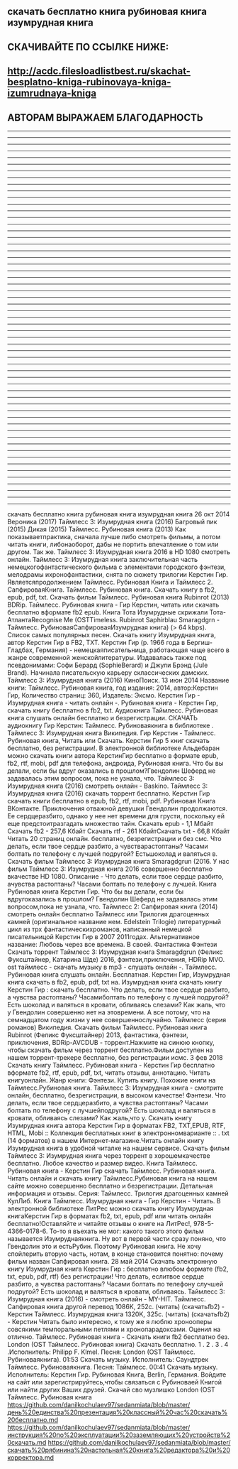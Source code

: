 скачать бесплатно книга рубиновая книга изумрудная книга
--------------------------------------------------
СКАЧИВАЙТЕ ПО ССЫЛКЕ НИЖЕ:
--------------------------------------------------
http://acdc.filesloadlistbest.ru/skachat-besplatno-kniga-rubinovaya-kniga-izumrudnaya-kniga
--------------------------------------------------
АВТОРАМ ВЫРАЖАЕМ БЛАГОДАРНОСТЬ
--------------------------------------------------
--------------------------------------------------
--------------------------------------------------
--------------------------------------------------
--------------------------------------------------
--------------------------------------------------
--------------------------------------------------
--------------------------------------------------
--------------------------------------------------
--------------------------------------------------
--------------------------------------------------
--------------------------------------------------
--------------------------------------------------
--------------------------------------------------
--------------------------------------------------
--------------------------------------------------
--------------------------------------------------
--------------------------------------------------
--------------------------------------------------
--------------------------------------------------
--------------------------------------------------
--------------------------------------------------
--------------------------------------------------
--------------------------------------------------
--------------------------------------------------
--------------------------------------------------
--------------------------------------------------
--------------------------------------------------
--------------------------------------------------
--------------------------------------------------
--------------------------------------------------
--------------------------------------------------
--------------------------------------------------
--------------------------------------------------
--------------------------------------------------
--------------------------------------------------
--------------------------------------------------
--------------------------------------------------
--------------------------------------------------
--------------------------------------------------
--------------------------------------------------
--------------------------------------------------
--------------------------------------------------
--------------------------------------------------
--------------------------------------------------
--------------------------------------------------
--------------------------------------------------
--------------------------------------------------
--------------------------------------------------
--------------------------------------------------
--------------------------------------------------
--------------------------------------------------
--------------------------------------------------
--------------------------------------------------
--------------------------------------------------
--------------------------------------------------
--------------------------------------------------
--------------------------------------------------
скачать бесплатно книга рубиновая книга изумрудная книга 26 окт 2014  Вероника (2017)  Таймлесс 3: Изумрудная книга (2016)  Багровый пик (2015) Дикая (2015)  Таймлесс. Рубиновая книга (2013)  Как показываетпрактика, сначала лучше либо смотреть фильмы, а потом читать книги, либонаоборот, дабы не портить впечатление о том или другом. Так же. Таймлесс 3: Изумрудная книга 2016 в HD 1080 смотреть онлайн. Таймлесс 3: Изумрудная книга  заключительная часть немецкогофантастического фильма с элементами городского фэнтези, мелодрамы ихронофантастики, снята по сюжету трилогии Керстин Гир. Являетсяпродолжением Таймлесс. Рубиновая Книга и Таймлесс 2. СапфироваяКнига. Таймлесс. Рубиновая книга. Скачать книгу в fb2, epub, pdf, txt. Скачать фильм Таймлесс. Рубиновая книга  Rubinrot (2013) BDRip. Таймлесс. Рубиновая книга - Гир Керстин, читать или скачать бесплатно вформате fb2 epub. Книга Тота Изумрудные скрижали Тота-АтлантаRecognise Me (OSTTimeless. Rubinrot  Saphirblau  Smaragdgrn - Таймлесс. РубиноваяСапфироваяИзумрудная книга) (> 64 kbps). Список самых популярных песен. Скачать книгу Изумрудная книга, автор Керстин Гир в FB2, TXT. Керстин Гир (р. 1966 года в Бергиш-Гладбах, Германия) - немецкаяписательница, работающая чаще всего в жанре современной женскойлитературы. Издавалась также под псевдонимами: Софи Берард (SophieBerard) и Джули Брэнд (Jule Brand). Начинала писательскую карьеру склассических дамских. Таймлесс 3: Изумрудная книга (2016)  КиноПоиск. 13 июн 2014  Название книги: Таймлесс. Рубиновая книга, год издания: 2014, автор:Керстин Гир, Количество страниц: 360, Издатель: Эксмо. Керстин Гир - Изумрудная книга - читать онлайн -. Рубиновая книга - Керстин Гир, скачать книгу бесплатно в fb2, txt. Аудиокнига Таймлесс. Рубиновая книга слушать онлайн бесплатно и безрегистрации.  СКАЧАТЬ аудиокнигу Гир Керстин: Таймлесс. Рубиноваякнига в библиотеке .
Таймлесс 3: Изумрудная книга  Википедия. Гир Керстин - Таймлесс. Рубиновая книга, Читать или Скачать. Керстин Гир  5 книг скачать бесплатно, без регистрации!. В электронной библиотеке Альдебаран можно скачать книги автора КерстинГир бесплатно в формате epub, fb2, rtf, mobi, pdf для телефона, андроида, Рубиновая книга. Что бы вы делали, если бы вдруг оказались в прошлом?Гвендолин Шеферд не задавалась этим вопросом, пока не узнала, что. Таймлесс 3: Изумрудная книга (2016) смотреть онлайн  - Baskino. Таймлесс 3: Изумрудная книга (2016) скачать торрент бесплатно. Керстин Гир  скачать книги бесплатно в epub, fb2, rtf, mobi, pdf. Рубиновая Книга  ВКонтакте. Приключения отважной девушки Гвендолин продолжаются. Ее сердцеразбито, однако у нее нет времени для грусти, поскольку ей еще предстоитразгадать множество тайн. Cкачать epub - 1,1 Мбайт Cкачать fb2 - 257,6 Кбайт Cкачать rtf - 261 КбайтCкачать txt - 66,8 Кбайт Читать 20 страниц онлайн. бесплатно, безрегистрации и без смс. Что делать, если твое сердце разбито, а чувстварастоптаны? Часами болтать по телефону с лучшей подругой? Естьшоколад и валяться в. Скачать фильм Таймлесс 3: Изумрудная книга  Smaragdgrun (2016. У нас фильм Таймлесс 3: Изумрудная книга 2016 совершенно бесплатно вкачестве HD 1080. Описание - Что делать, если твое сердце разбито, ачувства растоптаны? Часами болтать по телефону с лучшей. Книга Рубиновая книга Керстин Гир. Что бы вы делали, если бы вдругоказались в прошлом? Гвендолин Шеферд не задавалась этим вопросом,пока не узнала, что. Таймлесс 2: Сапфировая книга (2014) смотреть онлайн бесплатно
Таймлесс или Трилогия драгоценных камней (оригинальное название нем. Edelstein Trilogie)  литературный цикл из трх фантастическихроманов, написанный немецкой писательницой Керстин Гир в 2007  2011годах. Альтернативное название: Любовь через все времена. В своей. Фантастика  Фэнтези  Скачать торрент Таймлесс 3: Изумрудная книга Smaragdgrun (Феликс Фуксштайнер, Катарина Шде) 2016, фэнтези,приключения, HDRip MVO. ost таймлесс - скачать музыку в mp3 - слушать онлайн -. Таймлесс. Рубиновая книга слушать онлайн. Бесплатная. Керстин Гир, Изумрудная книга  скачать в fb2, epub, pdf, txt на. Изумрудная книга скачать книгу Керстин Гир : скачать бесплатно. Что делать, если твое сердце разбито, а чувства растоптаны? Часамиболтать по телефону с лучшей подругой? Есть шоколад и валяться в кровати, обливаясь слезами? Как жаль, что у Гвендолин совершенно нет на этовремени. А все потому, что на семнадцатом году жизни у нее совершеннослучайно. Таймлесс (серия романов)  Википедия. Скачать фильм Таймлесс. Рубиновая книга  Rubinrot (Феликс Фуксштайнер) 2013, фантастика, фэнтези, приключения, BDRip-AVCDUB - торрент.Нажмите на синюю кнопку, чтобы скачать фильм через торрент бесплатно.Фильм доступен на нашем торрент-трекере бесплатно, без регистрации исмс. 3 фев 2018  Скачать книгу Таймлесс. Рубиновая книга - Керстин Гир бесплатно вформате fb2, rtf, epub, pdf, txt, читать отзывы, аннотацию. Читать книгуонлайн. Жанр книги: Фэнтези. Купить книгу. Похожие книги на Таймлесс.Рубиновая книга. Таймлесс 3: Изумрудная книга - смотрите онлайн, бесплатно, безрегистрации, в высоком качестве! Фэнтези. Что делать, если твое сердцеразбито, а чувства растоптаны? Часами болтать по телефону с лучшейподругой? Есть шоколад и валяться в кровати, обливаясь слезами? Как жаль,что у. Скачать книгу Изумрудная книга автора Керстин Гир в форматах FB2, TXT,EPUB, RTF, HTML, Mobi :: Коллекция бесплатных книг в электронномварианте :: .  txt (14 форматов) в нашем Интернет-магазине.Читать онлайн книгу Изумрудная книга в удобной читалке на нашем сервисе. Скачать фильм Таймлесс 3: Изумрудная книга через торрент в хорошемкачестве бесплатно. Любое качество и размер видео. Книга Таймлесс. Рубиновая книга - Керстин Гир скачать
Таймлесс. Рубиновая книга. Читать онлайн и скачать книгу Таймлесс.Рубиновая книга на нашем сайте можно совершенно бесплатно и безрегистрации. Детальная информация и отзывы. Серия: Таймлесс. Трилогия драгоценных камней  КулЛиб. Книга Таймлесс. Изумрудная книга - Гир Керстин - Читать. В электронной библиотеке ЛитРес можно скачать книгу Изумрудная книгаКерстин Гир в форматах fb2, txt, epub, pdf или читать онлайн бесплатно!Оставляйте и читайте отзывы о книге на ЛитРес!, 978-5-4366-0178-6. То-то я въехать не мог: какого такого этого фильм называется Изумруднаякнига. Ну вот в первой части сразу поняно, что Гвендолин  это и естьРубин. Поэтому Рубиновая книга. Не хочу спойлерить вторую часть, нотам, в конце становится понятно: почему фильм назван Сапфировая книга. 28 май 2014  Скачать электронную книгу Изумрудная книга Керстин Гир : бесплатно влюбом формате (fb2, txt, epub, pdf, rtf) без регистрации! Что делать, еслитвое сердце разбито, а чувства растоптаны? Часами болтать по телефону случшей подругой? Есть шоколад и валяться в кровати, обливаясь. Таймлесс 3: Изумрудная книга (2016) - смотреть онлайн - MY-HIT. Таймлесс. Сапфировая книга другой перевод 1086K, 252с. (читать) (скачатьfb2) - Керстин  Таймлесс. Изумрудная книга 1320K, 325с. (читать) (скачатьfb2) - Керстин  Читать было интересно, к тому же я люблю хронооперы совсякими темпоральными петлями и хронопарадоксами. Оценил на отлично. Таймлесс. Рубиновая книга - Скачать книги fb2 бесплатно без. London (OST Таймлесс. Рубиновая книга) Скачать бесплатно. 1 . 2 . 3 . 4 .Исполнитель: Philipp F. Klmel. Песня: London (OST Таймлесс. Рубиноваякнига). 01:53 Скачать музыку. Исполнитель: Саундтрек Таймлесс. Рубиноваякнига. Песня: Таймлесс. 00:41 Скачать музыку. Исполнитель: Керстин Гир. Рубиновая Книга, Berlin, Германия. Войдите на сайт или зарегистрируйтесь,чтобы связаться с Рубиноваей Книгой или найти других Ваших друзей. Скачай сво музлишко London (OST Таймлесс. Рубиновая книга
https://github.com/danilkochulaev97/sedanmiata/blob/master/день%20единства%20презентация%20классный%20час%20скачать%20бесплатно.md
https://github.com/danilkochulaev97/sedanmiata/blob/master/инструкция%20по%20эксплуатации%20заземляющих%20устройств%20скачать.md
https://github.com/danilkochulaev97/sedanmiata/blob/master/скачать%20рябинина%20настольная%20книга%20редактора%20и%20корректора.md
